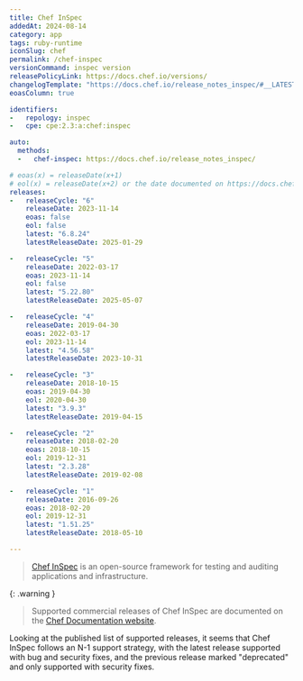 ```yaml
---
title: Chef InSpec
addedAt: 2024-08-14
category: app
tags: ruby-runtime
iconSlug: chef
permalink: /chef-inspec
versionCommand: inspec version
releasePolicyLink: https://docs.chef.io/versions/
changelogTemplate: "https://docs.chef.io/release_notes_inspec/#__LATEST__"
eoasColumn: true

identifiers:
-   repology: inspec
-   cpe: cpe:2.3:a:chef:inspec

auto:
  methods:
  -   chef-inspec: https://docs.chef.io/release_notes_inspec/

# eoas(x) = releaseDate(x+1)
# eol(x) = releaseDate(x+2) or the date documented on https://docs.chef.io/versions/
releases:
-   releaseCycle: "6"
    releaseDate: 2023-11-14
    eoas: false
    eol: false
    latest: "6.8.24"
    latestReleaseDate: 2025-01-29

-   releaseCycle: "5"
    releaseDate: 2022-03-17
    eoas: 2023-11-14
    eol: false
    latest: "5.22.80"
    latestReleaseDate: 2025-05-07

-   releaseCycle: "4"
    releaseDate: 2019-04-30
    eoas: 2022-03-17
    eol: 2023-11-14
    latest: "4.56.58"
    latestReleaseDate: 2023-10-31

-   releaseCycle: "3"
    releaseDate: 2018-10-15
    eoas: 2019-04-30
    eol: 2020-04-30
    latest: "3.9.3"
    latestReleaseDate: 2019-04-15

-   releaseCycle: "2"
    releaseDate: 2018-02-20
    eoas: 2018-10-15
    eol: 2019-12-31
    latest: "2.3.28"
    latestReleaseDate: 2019-02-08

-   releaseCycle: "1"
    releaseDate: 2016-09-26
    eoas: 2018-02-20
    eol: 2019-12-31
    latest: "1.51.25"
    latestReleaseDate: 2018-05-10

---
```


> [Chef InSpec](https://docs.chef.io/inspec/) is an open-source framework for
> testing and auditing applications and infrastructure.

{: .warning }
> Supported commercial releases of Chef InSpec are documented on the [Chef Documentation website](https://docs.chef.io/versions/#supported-commercial-distributions).

Looking at the published list of supported releases, it seems that Chef InSpec follows an N-1 support strategy, with the
latest release supported with bug and security fixes, and the previous release marked "deprecated"
and only supported with security fixes.
